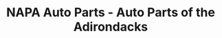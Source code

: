 ---
title: "NAPA Auto Parts - Auto Parts of the Adirondacks"
url: /elizabethtown/napa-auto-parts-auto-parts-of-the-adirondacks/
shop: car parts
---